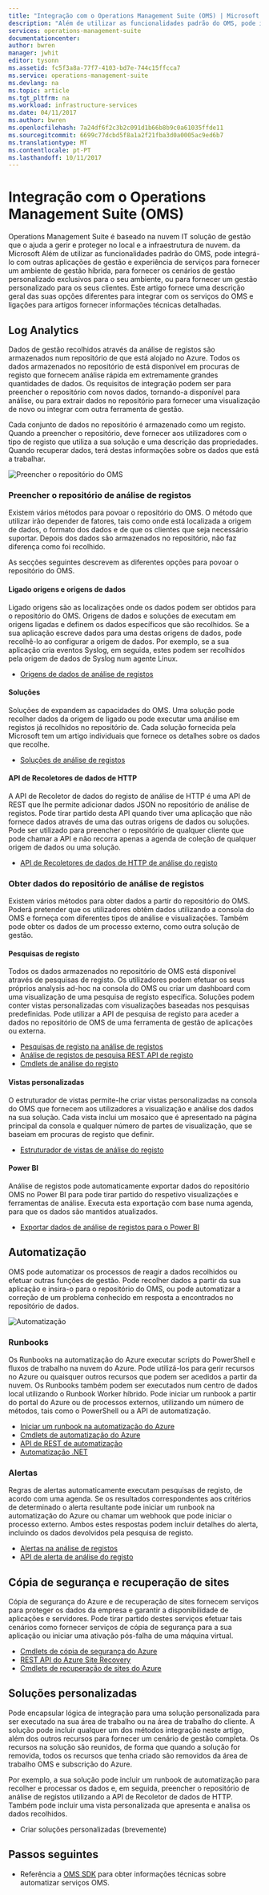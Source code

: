 ```yaml
---
title: "Integração com o Operations Management Suite (OMS) | Microsoft Docs"
description: "Além de utilizar as funcionalidades padrão do OMS, pode integrá-lo com outras aplicações de gestão e experiência de serviços para fornecer um ambiente de gestão híbrida, para fornecer os cenários de gestão personalizado exclusivos para o seu ambiente, ou para fornecer um gestão personalizado para os seus clientes.  Este artigo fornece uma descrição geral das suas opções diferentes para integrar com o OMS e ligações para artigos fornecer informações técnicas detalhadas."
services: operations-management-suite
documentationcenter: 
author: bwren
manager: jwhit
editor: tysonn
ms.assetid: fc5f3a8a-77f7-4103-bd7e-744c15ffcca7
ms.service: operations-management-suite
ms.devlang: na
ms.topic: article
ms.tgt_pltfrm: na
ms.workload: infrastructure-services
ms.date: 04/11/2017
ms.author: bwren
ms.openlocfilehash: 7a24df6f2c3b2c091d1b66b8b9c0a61035ffde11
ms.sourcegitcommit: 6699c77dcbd5f8a1a2f21fba3d0a0005ac9ed6b7
ms.translationtype: MT
ms.contentlocale: pt-PT
ms.lasthandoff: 10/11/2017
---
```

# <a name="integrating-with-operations-management-suite-oms"></a>Integração com o Operations Management Suite (OMS)
Operations Management Suite é baseado na nuvem IT solução de gestão que o ajuda a gerir e proteger no local e a infraestrutura de nuvem. da Microsoft  Além de utilizar as funcionalidades padrão do OMS, pode integrá-lo com outras aplicações de gestão e experiência de serviços para fornecer um ambiente de gestão híbrida, para fornecer os cenários de gestão personalizado exclusivos para o seu ambiente, ou para fornecer um gestão personalizado para os seus clientes.  Este artigo fornece uma descrição geral das suas opções diferentes para integrar com os serviços do OMS e ligações para artigos fornecer informações técnicas detalhadas. 

## <a name="log-analytics"></a>Log Analytics
Dados de gestão recolhidos através da análise de registos são armazenados num repositório de que está alojado no Azure.  Todos os dados armazenados no repositório de está disponível em procuras de registo que fornecem análise rápida em extremamente grandes quantidades de dados.  Os requisitos de integração podem ser para preencher o repositório com novos dados, tornando-a disponível para análise, ou para extrair dados no repositório para fornecer uma visualização de novo ou integrar com outra ferramenta de gestão.

Cada conjunto de dados no repositório é armazenado como um registo.  Quando a preencher o repositório, deve fornecer aos utilizadores com o tipo de registo que utiliza a sua solução e uma descrição das propriedades.  Quando recuperar dados, terá destas informações sobre os dados que está a trabalhar.

![Preencher o repositório do OMS](media/operations-management-suite-integration/repository.png)

### <a name="populate-the-log-analytics-repository"></a>Preencher o repositório de análise de registos
Existem vários métodos para povoar o repositório do OMS.  O método que utilizar irão depender de fatores, tais como onde está localizada a origem de dados, o formato dos dados e de que os clientes que seja necessário suportar.  Depois dos dados são armazenados no repositório, não faz diferença como foi recolhido.

As secções seguintes descrevem as diferentes opções para povoar o repositório do OMS.

#### <a name="connected-sources-and-data-sources"></a>Ligado origens e origens de dados
Ligado origens são as localizações onde os dados podem ser obtidos para o repositório do OMS.  Origens de dados e soluções de executam em origens ligadas e definem os dados específicos que são recolhidos.  Se a sua aplicação escreve dados para uma destas origens de dados, pode recolhê-lo ao configurar a origem de dados.  Por exemplo, se a sua aplicação cria eventos Syslog, em seguida, estes podem ser recolhidos pela origem de dados de Syslog num agente Linux.

* [Origens de dados de análise de registos](../log-analytics/log-analytics-data-sources.md)

#### <a name="solutions"></a>Soluções
Soluções de expandem as capacidades do OMS.  Uma solução pode recolher dados da origem de ligado ou pode executar uma análise em registos já recolhidos no repositório de.  Cada solução fornecida pela Microsoft tem um artigo individuais que fornece os detalhes sobre os dados que recolhe.

* [Soluções de análise de registos](../log-analytics/log-analytics-add-solutions.md)

#### <a name="http-data-collector-api"></a>API de Recoletores de dados de HTTP
A API de Recoletor de dados do registo de análise de HTTP é uma API de REST que lhe permite adicionar dados JSON no repositório de análise de registos.  Pode tirar partido desta API quando tiver uma aplicação que não fornece dados através de uma das outras origens de dados ou soluções.  Pode ser utilizado para preencher o repositório de qualquer cliente que pode chamar a API e não recorra apenas a agenda de coleção de qualquer origem de dados ou uma solução.

* [API de Recoletores de dados de HTTP de análise do registo](../log-analytics/log-analytics-data-collector-api.md)

### <a name="retrieve-data-from-the-log-analytics-repository"></a>Obter dados do repositório de análise de registos
Existem vários métodos para obter dados a partir do repositório do OMS.  Poderá pretender que os utilizadores obtêm dados utilizando a consola do OMS e forneça com diferentes tipos de análise e visualizações.  Também pode obter os dados de um processo externo, como outra solução de gestão.

#### <a name="log-searches"></a>Pesquisas de registo
Todos os dados armazenados no repositório de OMS está disponível através de pesquisas de registo.  Os utilizadores podem efetuar os seus próprios analysis ad-hoc na consola do OMS ou criar um dashboard com uma visualização de uma pesquisa de registo específica.  Soluções podem conter vistas personalizadas com visualizações baseadas nos pesquisas predefinidas.  Pode utilizar a API de pesquisa de registo para aceder a dados no repositório de OMS de uma ferramenta de gestão de aplicações ou externa.  

* [Pesquisas de registo na análise de registos](../log-analytics/log-analytics-log-searches.md)
* [Análise de registos de pesquisa REST API de registo](../log-analytics/log-analytics-log-search-api.md)
* [Cmdlets de análise do registo](https://msdn.microsoft.com/library/mt188224.aspx)

#### <a name="custom-views"></a>Vistas personalizadas
O estruturador de vistas permite-lhe criar vistas personalizadas na consola do OMS que fornecem aos utilizadores a visualização e análise dos dados na sua solução.  Cada vista inclui um mosaico que é apresentado na página principal da consola e qualquer número de partes de visualização, que se baseiam em procuras de registo que definir.

* [Estruturador de vistas de análise do registo](../log-analytics/log-analytics-view-designer.md)

#### <a name="power-bi"></a>Power BI
Análise de registos pode automaticamente exportar dados do repositório OMS no Power BI para pode tirar partido do respetivo visualizações e ferramentas de análise.  Executa esta exportação com base numa agenda, para que os dados são mantidos atualizados. 

* [Exportar dados de análise de registos para o Power BI](../log-analytics/log-analytics-powerbi.md)

## <a name="automation"></a>Automatização
OMS pode automatizar os processos de reagir a dados recolhidos ou efetuar outras funções de gestão.  Pode recolher dados a partir da sua aplicação e insira-o para o repositório do OMS, ou pode automatizar a correção de um problema conhecido em resposta a encontrados no repositório de dados. 

![Automatização](media/operations-management-suite-integration/automate.png)

### <a name="runbooks"></a>Runbooks
Os Runbooks na automatização do Azure executar scripts do PowerShell e fluxos de trabalho na nuvem do Azure.  Pode utilizá-los para gerir recursos no Azure ou quaisquer outros recursos que podem ser acedidos a partir da nuvem.  Os Runbooks também podem ser executados num centro de dados local utilizando o Runbook Worker híbrido.  Pode iniciar um runbook a partir do portal do Azure ou de processos externos, utilizando um número de métodos, tais como o PowerShell ou a API de automatização.

* [Iniciar um runbook na automatização do Azure](../automation/automation-starting-a-runbook.md)
* [Cmdlets de automatização do Azure](https://msdn.microsoft.com/library/dn690262.aspx)
* [API de REST de automatização](https://msdn.microsoft.com/library/mt662285.aspx)
* [Automatização .NET](https://msdn.microsoft.com//library/mt465763.aspx)

### <a name="alerts"></a>Alertas
Regras de alertas automaticamente executam pesquisas de registo, de acordo com uma agenda.  Se os resultados correspondentes aos critérios de determinado o alerta resultante pode iniciar um runbook na automatização do Azure ou chamar um webhook que pode iniciar o processo externo.  Ambos estes respostas podem incluir detalhes do alerta, incluindo os dados devolvidos pela pesquisa de registo.

* [Alertas na análise de registos](../log-analytics/log-analytics-alerts.md)
* [API de alerta de análise do registo](../log-analytics/log-analytics-api-alerts.md)

## <a name="backup-and-site-recovery"></a>Cópia de segurança e recuperação de sites
Cópia de segurança do Azure e de recuperação de sites fornecem serviços para proteger os dados da empresa e garantir a disponibilidade de aplicações e servidores.  Pode tirar partido destes serviços efetuar tais cenários como fornecer serviços de cópia de segurança para a sua aplicação ou iniciar uma ativação pós-falha de uma máquina virtual.

* [Cmdlets de cópia de segurança do Azure](https://msdn.microsoft.com/library/mt619253.aspx)
* [REST API do Azure Site Recovery](https://msdn.microsoft.com/library/azure/mt750497.aspx)
* [Cmdlets de recuperação de sites do Azure](https://msdn.microsoft.com/library/mt637930.aspx)

## <a name="custom-solutions"></a>Soluções personalizadas
Pode encapsular lógica de integração para uma solução personalizada para ser executado na sua área de trabalho ou na área de trabalho do cliente.  A solução pode incluir qualquer um dos métodos integração neste artigo, além dos outros recursos para fornecer um cenário de gestão completa.  Os recursos na solução são reunidos, de forma que quando a solução for removida, todos os recursos que tenha criado são removidos da área de trabalho OMS e subscrição do Azure.

Por exemplo, a sua solução pode incluir um runbook de automatização para recolher e processar os dados e, em seguida, preencher o repositório de análise de registos utilizando a API de Recoletor de dados de HTTP.  Também pode incluir uma vista personalizada que apresenta e analisa os dados recolhidos.  

* Criar soluções personalizadas (brevemente)    

## <a name="next-steps"></a>Passos seguintes
* Referência a [OMS SDK](operations-management-suite-sdk.md) para obter informações técnicas sobre automatizar serviços OMS.  

